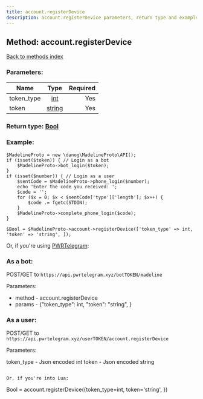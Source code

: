 ```yaml
---
title: account.registerDevice
description: account.registerDevice parameters, return type and example
---
```

## Method: account.registerDevice  
[Back to methods index](index.md)


### Parameters:

| Name     |    Type       | Required |
|----------|:-------------:|---------:|
|token\_type|[int](../types/int.md) | Yes|
|token|[string](../types/string.md) | Yes|


### Return type: [Bool](../types/Bool.md)

### Example:


```
$MadelineProto = new \danog\MadelineProto\API();
if (isset($token)) { // Login as a bot
    $MadelineProto->bot_login($token);
}
if (isset($number)) { // Login as a user
    $sentCode = $MadelineProto->phone_login($number);
    echo 'Enter the code you received: ';
    $code = '';
    for ($x = 0; $x < $sentCode['type']['length']; $x++) {
        $code .= fgetc(STDIN);
    }
    $MadelineProto->complete_phone_login($code);
}

$Bool = $MadelineProto->account->registerDevice(['token_type' => int, 'token' => 'string', ]);
```

Or, if you're using [PWRTelegram](https://pwrtelegram.xyz):

### As a bot:

POST/GET to `https://api.pwrtelegram.xyz/botTOKEN/madeline`

Parameters:

* method - account.registerDevice
* params - {"token_type": int, "token": "string", }



### As a user:

POST/GET to `https://api.pwrtelegram.xyz/userTOKEN/account.registerDevice`

Parameters:

token_type - Json encoded int
token - Json encoded string


```

Or, if you're into Lua:

```
Bool = account.registerDevice({token_type=int, token='string', })
```

